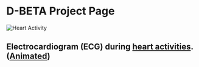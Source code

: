 D-BETA Project Page
====
![Heart Activity](static/images/heart.gif)
<h2 class="subtitle has-text-centered"> 
Electrocardiogram (ECG) during <a href="https://ourhearthub.ca/the-heart-and-how-it-works/">heart activities</a>. (<a href="https://www.humanbiomedia.org/cardiac-cycle-animations/">Animated</a>)
</h2>